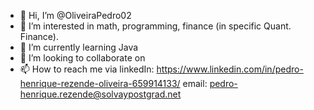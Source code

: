 - 👋 Hi, I’m @OliveiraPedro02
- 👀 I’m interested in math, programming, finance (in specific Quant. Finance).
- 🌱 I’m currently learning Java
- 💞️ I’m looking to collaborate on 
- 📫 How to reach me via linkedIn: https://www.linkedin.com/in/pedro-henrique-rezende-oliveira-659914133/
                          email: pedro-henrique.rezende@solvaypostgrad.net

<!---
OliveiraPedro02/OliveiraPedro02 is a ✨ special ✨ repository because its `README.md` (this file) appears on your GitHub profile.
You can click the Preview link to take a look at your changes.
--->
